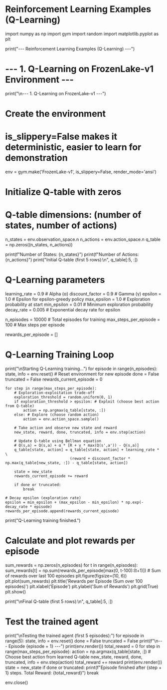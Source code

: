 # Reinforcement Learning Examples (Q-Learning)

import numpy as np
import gym
import random
import matplotlib.pyplot as plt

print("--- Reinforcement Learning Examples (Q-Learning) ---")

# --- 1. Q-Learning on FrozenLake-v1 Environment ---
print("\n--- 1. Q-Learning on FrozenLake-v1 ---")

# Create the environment
# is_slippery=False makes it deterministic, easier to learn for demonstration
env = gym.make('FrozenLake-v1', is_slippery=False, render_mode='ansi')

# Initialize Q-table with zeros
# Q-table dimensions: (number of states, number of actions)
n_states = env.observation_space.n
n_actions = env.action_space.n
q_table = np.zeros((n_states, n_actions))

print(f"Number of States: {n_states}")
print(f"Number of Actions: {n_actions}")
print("Initial Q-table (first 5 rows):\n", q_table[:5, :])

# Q-Learning parameters
learning_rate = 0.9       # Alpha (α)
discount_factor = 0.9     # Gamma (γ)
epsilon = 1.0             # Epsilon for epsilon-greedy policy
max_epsilon = 1.0         # Exploration probability at start
min_epsilon = 0.01        # Minimum exploration probability
decay_rate = 0.005        # Exponential decay rate for epsilon

n_episodes = 10000        # Total episodes for training
max_steps_per_episode = 100 # Max steps per episode

rewards_per_episode = []

# Q-Learning Training Loop
print("\nStarting Q-Learning training...")
for episode in range(n_episodes):
    state, info = env.reset() # Reset environment for new episode
    done = False
    truncated = False
    rewards_current_episode = 0

    for step in range(max_steps_per_episode):
        # Exploration-exploitation trade-off
        exploration_threshold = random.uniform(0, 1)
        if exploration_threshold > epsilon: # Exploit (choose best action from Q-table)
            action = np.argmax(q_table[state, :])
        else: # Explore (choose random action)
            action = env.action_space.sample()

        # Take action and observe new state and reward
        new_state, reward, done, truncated, info = env.step(action)

        # Update Q-table using Bellman equation
        # Q(s,a) = Q(s,a) + α * [R + γ * max(Q(s',a')) - Q(s,a)]
        q_table[state, action] = q_table[state, action] + learning_rate * \
                                 (reward + discount_factor * np.max(q_table[new_state, :]) - q_table[state, action])

        state = new_state
        rewards_current_episode += reward

        if done or truncated:
            break

    # Decay epsilon (exploration rate)
    epsilon = min_epsilon + (max_epsilon - min_epsilon) * np.exp(-decay_rate * episode)
    rewards_per_episode.append(rewards_current_episode)

print("Q-Learning training finished.")

# Calculate and plot rewards per episode
sum_rewards = np.zeros(n_episodes)
for t in range(n_episodes):
    sum_rewards[t] = np.sum(rewards_per_episode[max(0, t-100):(t+1)]) # Sum of rewards over last 100 episodes
plt.figure(figsize=(10, 6))
plt.plot(sum_rewards)
plt.title('Rewards per Episode (Sum over 100 episodes)')
plt.xlabel('Episode')
plt.ylabel('Sum of Rewards')
plt.grid(True)
plt.show()

print("\nFinal Q-table (first 5 rows):\n", q_table[:5, :])

# Test the trained agent
print("\nTesting the trained agent (first 5 episodes):")
for episode in range(5):
    state, info = env.reset()
    done = False
    truncated = False
    print(f"\n--- Episode {episode + 1} ---")
    print(env.render())
    total_reward = 0
    for step in range(max_steps_per_episode):
        action = np.argmax(q_table[state, :]) # Choose best action from learned Q-table
        new_state, reward, done, truncated, info = env.step(action)
        total_reward += reward
        print(env.render())
        state = new_state
        if done or truncated:
            print(f"Episode finished after {step + 1} steps. Total Reward: {total_reward}")
            break

env.close()
